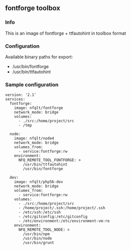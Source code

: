 ## fontforge toolbox

### Info
This is an image of fontforge + ttfautohint  in toolbox format

### Configuration
Available binary paths for export:

- /usr/bin/fontforge
- /usr/bin/ttfautohint


### Sample configuration
```
version: '2.1'
services:
  fontforge:
    image: nfqlt/fontforge
    network_mode: bridge
    volumes:
      - ./src:/home/project/src
      - /tmp
  
  node:
    image: nfqlt/node4
    network_mode: bridge
    volumes_from:
      - service:fontforge:rw
    environment:
      NFQ_REMOTE_TOOL_FONTFORGE: >
        /usr/bin/ttfautohint
        /usr/bin/fontforge
  
  dev:
    image: nfqlt/php56-dev
    network_mode: bridge
    volumes_from:
      - service:fontforge:rw
    volumes:
      - ./src:/home/project/src
      - /home/project/.ssh:/home/project/.ssh
      - /etc/ssh:/etc/ssh
      - /etc/gitconfig:/etc/gitconfig
      - /etc/environment:/etc/environment-vm:ro
    environment:
      NFQ_REMOTE_TOOL_NODE: >
        /usr/bin/npm
        /usr/bin/node
        /usr/bin/grunt
```

